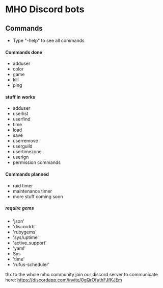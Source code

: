 # MHO Discord bots

## Commands
- Type "-help" to see all commands

#### Commands done
- adduser
- color
- game
- kill
- ping

#### stuff in works
- adduser
- userlist
- userfind
- time
- load
- save
- userremove
- userguild
- usertimezone
- userign
- permission commands

#### Commands planned
- raid timer
- maintenance timer
- more stuff coming soon

##### require gems
- 'json'
- 'discordrb'
- 'rubygems'
- 'sys/uptime'
- 'active_support'
- 'yaml'
- Sys
- 'time'
- 'rufus-scheduler'

thx to the whole mho community
join our discord server to communicate
here: https://discordapp.com/invite/0gQrOfuthFJfKJEm